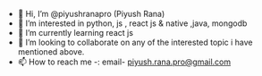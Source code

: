 - 👋 Hi, I’m @piyushranapro (Piyush Rana)
- 👀 I’m interested in python, js , react js & native ,java, mongodb
- 🌱 I’m currently learning react js
- 💞️ I’m looking to collaborate on any of the interested topic i have mentioned above.
- 📫 How to reach me -: email- piyush.rana.pro@gmail.com
